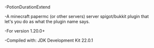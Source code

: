 -PotionDurationExtend  
  
-A minecraft papermc (or other servers) server spigot/bukkit plugin that let's you do as what the plugin name says.  
  
-For version 1.20.0+  
  
-Compiled with: JDK Development Kit 22.0.1
